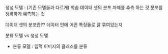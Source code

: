 
생성 모델 :
(기존 모델들과 다르게) 학습 데이터 셋의 분포 자체를 추측 하는 것
분포를 정확하게 예측하는 것

데이터 셋의 분포란??
데이터 안에 어떤 특징들로 잘 묶여있는지


분류 모델 vs 생성 모델
- 분류 모델 : 입력 이미지의 클래스를 분류